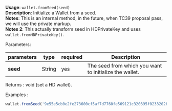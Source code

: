 **Usage**: `wallet.fromSeed(seed)`       
**Description**: Initialize a Wallet from a seed.  
**Notes**: This is an internal method, in the future, when TC39 proposal pass, we will use the private markup.   
**Notes 2**: This actually transform seed in HDPrivateKey and uses `wallet.fromHDPrivateKey()`.  

Parameters: 

| parameters             | type      | required       | Description                                                         |  
|------------------------|-----------|----------------| --------------------------------------------------------------------|
| **seed**               | String    | yes            | The seed from which you want to initialize the wallet.              |

Returns : void (set a HD wallet).

Examples : 

```js
wallet.fromSeed('9e55e5cb0e2fe273600cf5af7d7760fe569121c320395f0233202b97445e54f577d5a706c49aa1f3f0993d2ff97e2e6d63e4ccd0b7e9d4c4f115ae58957a9114')
```


